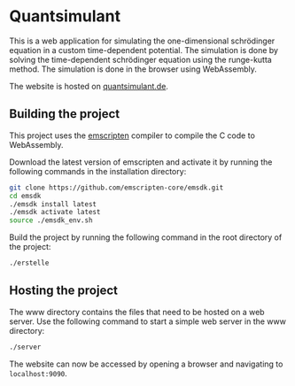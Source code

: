 # Quantsimulant 

This is a web application for simulating the one-dimensional schrödinger equation in a custom time-dependent potential. The simulation is done by solving the time-dependent schrödinger equation using the runge-kutta method. The simulation is done in the browser using WebAssembly.

The website is hosted on [quantsimulant.de](https://quantsimulant.de).

## Building the project

This project uses the [emscripten](https://emscripten.org/) compiler to compile the C code to WebAssembly.

Download the latest version of emscripten and activate it by running the following commands in the installation directory:

```bash
git clone https://github.com/emscripten-core/emsdk.git
cd emsdk
./emsdk install latest
./emsdk activate latest
source ./emsdk_env.sh
```

Build the project by running the following command in the root directory of the project:
```bash
./erstelle
```

## Hosting the project

The www directory contains the files that need to be hosted on a web server. Use the following command to start a simple web server in the www directory:

```bash
./server
```

The website can now be accessed by opening a browser and navigating to `localhost:9090`.



